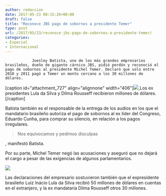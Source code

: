 ```yaml
---
author: redaccion
date: 2017-05-23 00:15:26+00:00
draft: false
title: "Reconoce JBS pago de sobornos a presidente Temer"
type: post
url: /2017/05/23/reconoce-jbs-pago-de-sobornos-a-presidente-temer/
categories:
- Especial
- Internacional
---
```



				Joesley Batista, uno de los más grandes empresarios brasileños, dueño de gigante cárnico JBS, pidió perdón y reconoció el pago de sobornos al presidente Michel Temer. Declaró que solo entre 2010 y 2011 pagó a Temer un monto cercano a los 30 millones de dólares.

[caption id="attachment_727" align="alignnone" width="406"][![](/uploads/2017/05/LULA-300x200.jpg)
](/uploads/2017/05/LULA.jpg) Los ex presidentes Lula da Silva y Dilma Rousseff recibieron millones de dólares.[/caption]

Batista también es el responsable de la entrega de los audios en los que el mandatario brasileño autoriza el pago de sobornos al ex líder del Congreso, Eduardo Cunha, para comprar su silencio, en relación a los pagos irregulares.


<blockquote>Nos equivocamos y pedimos disculpas</blockquote>


, manifestó Batista.

Por su parte, Michel Temer negó las acusaciones y aseguró que no dejará el cargo a pesar de las exigencias de algunos parlamentarios.

[![](/uploads/2017/05/MICHEL-TEMER-1-300x169.jpg)
](/uploads/2017/05/MICHEL-TEMER-1.jpg)

Las declaraciones del empresario sostuvieron también que el expresidente brasileño Luiz Inácio Lula da Silva recibió 50 millones de dólares en cuentas en el extranjero, y la ex mandataria Dilma Rousseff otros 30 millones.		
